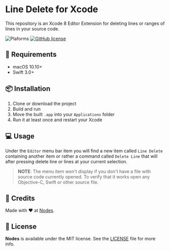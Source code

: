 # Line Delete for Xcode

This repository is an Xcode 8 Editor Extension for deleting lines or ranges of lines in your source code.

![Plaforms](https://img.shields.io/badge/platform-macOS-Xcode-lightgrey.svg)
[![GitHub license](https://img.shields.io/badge/license-MIT-blue.svg)](https://github.com/nodes-ios/LineDeleteForXcode/blob/master/LICENSE)

## 📝 Requirements

* macOS 10.10+
* Swift 3.0+

## 📦 Installation

1. Clone or download the project
2. Build and run
3. Move the built `.app` into your `Applications` folder
4. Run it at least once and restart your Xcode

## 💻 Usage

Under the `Editor` menu bar item you will find a new item called `Line Delete` containing another item or rather a command called `Delete Line` that will after pressing delete line or lines at your current selection.

> **NOTE**: The menu item won't display if you don't have a file with source code currently opened. To verify that it works open any Objective-C, Swift or other source file. 

## 👥 Credits
Made with ❤️ at [Nodes](http://nodesagency.com).

## 📄 License
**Nodes** is available under the MIT license. See the [LICENSE](https://github.com/nodes-ios/LineDeleteForXcode/blob/master/LICENSE) file for more info.

